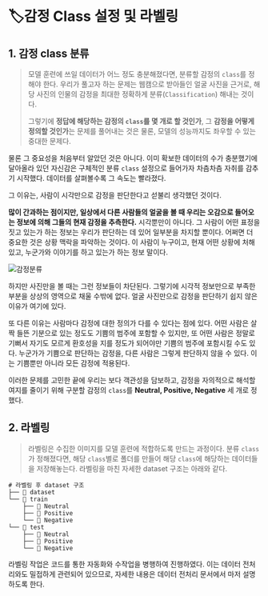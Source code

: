 # :label:감정 Class 설정 및 라벨링

## 1. 감정 class 분류

> 모델 훈련에 쓰일 데이터가 어느 정도 충분해졌다면, 분류할 감정의 `class`를 정해야 한다. 우리가 풀고자 하는 문제는 웹캠으로 받아들인 얼굴 사진을 근거로, 해당 사진의 인물의 감정을 최대한 정확하게 분류(`Classification`) 해내는 것이다. 
>
> 그렇기에 **정답에 해당하는 감정의 `class`를 몇 개로 할 것인가**,  그 **감정을 어떻게 정의할 것인가**는 문제를 풀어내는 것은 물론, 모델의 성능까지도 좌우할 수 있는 중대한 문제다.  



물론 그 중요성을 처음부터 알았던 것은 아니다. 이미 확보한 데이터의 수가 충분했기에 달아올라 있던 자신감은 구체적인 분류 `class` 설정으로 들어가자 차츰차츰 자취를 감추기 시작했다. 데이터를 살펴볼수록 그 속도는 빨라졌다. 

그 이유는, 사람이 시각만으로 감정을 판단한다고 섣불리 생각했던 것이다. 

**많이 간과하는 점이지만, 일상에서 다른 사람들의 얼굴을 볼 때 우리는 오감으로 들어오는 정보에 의해 그들의 현재 감정을 추측한다.** 시각뿐만이 아니다. 그 사람이 어떤 표정을 짓고 있는가 하는 정보는 우리가 판단하는 데 있어 일부분을 차지할 뿐이다. 어쩌면 더 중요한 것은 상황 맥락을 파악하는 것이다. 이 사람이 누구이고, 현재 어떤 상황에 처해 있고, 누군가와 이야기를 하고 있는가 하는 정보 말이다. 



![감정분류](https://user-images.githubusercontent.com/58945760/87682611-0088d280-c7bb-11ea-8980-1c01d9e4e239.PNG)

하지만 사진만을 볼 때는 그런 정보들이 차단된다. 그렇기에 시각적 정보만으로 부족한 부분을 상상의 영역으로 채울 수밖에 없다. 얼굴 사진만으로 감정을 판단하기 쉽지 않은 이유가 여기에 있다. 

또 다른 이유는 사람마다 감정에 대한 정의가 다를 수 있다는 점에 있다. 어떤 사람은 살짝 들뜬 기분으로 있는 정도도 기쁨의 범주에 포함할 수 있지만, 또 어떤 사람은 정말로 기뻐서 자기도 모르게 환호성을 지를 정도가 되어야만 기쁨의 범주에 포함시킬 수도 있다. 누군가가 기쁨으로 판단하는 감정을, 다른 사람은 그렇게 판단하지  않을 수 있다. 이는 기쁨뿐만 아니라 모든 감정에 적용된다. 

이러한 문제를 고민한 끝에 우리는 보다 객관성을 담보하고, 감정을 자의적으로 해석할 여지를 줄이기 위해  구분할 감정의 `class`를 **Neutral, Positive, Negative** 세 개로 정했다. 



## 2. 라벨링

> 라벨링은 수집한 이미지를 모델 훈련에 적합하도록 만드는 과정이다. 분류 `class`가 정해졌다면, 해당 `class`별로 폴더를 만들어 해당 `class`에 해당하는 데이터들을 저장해놓는다. 라벨링을 마친 자세한 dataset 구조는 아래와 같다.

```shell
# 라벨링 후 dataset 구조
├── 📂 dataset
└── 📂 train
	├── 📂 Neutral
    ├── 📂 Positive
    └── 📂 Negative
└── 📂 test
    ├── 📂 Neutral
    ├── 📂 Positive
    └── 📂 Negative
```

라벨링 작업은 코드를 통한 자동화와 수작업을 병행하여 진행하였다. 이는 데이터 전처리와도 밀접하게 관련되어 있으므로, 자세한 내용은 데이터 전처리 문서에서 마저 설명하도록 한다.  